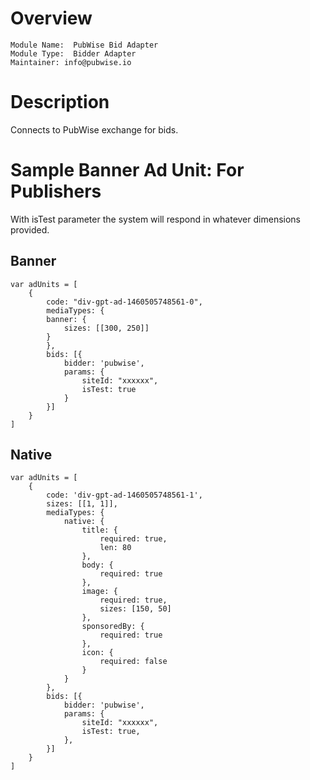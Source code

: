 # Overview

```
Module Name:  PubWise Bid Adapter
Module Type:  Bidder Adapter
Maintainer: info@pubwise.io
```

# Description

Connects to PubWise exchange for bids.

# Sample Banner Ad Unit: For Publishers

With isTest parameter the system will respond in whatever dimensions provided.

## Banner
```
var adUnits = [
    {
        code: "div-gpt-ad-1460505748561-0",
        mediaTypes: {
        banner: {
            sizes: [[300, 250]]
        }
        },
        bids: [{
            bidder: 'pubwise',
            params: {
                siteId: "xxxxxx",
                isTest: true
            }
        }]
    }
]
```
## Native
```
var adUnits = [
    {
        code: 'div-gpt-ad-1460505748561-1',
        sizes: [[1, 1]],
        mediaTypes: {
            native: {
                title: {
                    required: true,
                    len: 80
                },
                body: {
                    required: true
                },
                image: {
                    required: true,
                    sizes: [150, 50]
                },
                sponsoredBy: {
                    required: true
                },
                icon: {
                    required: false
                }
            }
        },
        bids: [{
            bidder: 'pubwise',
            params: {
                siteId: "xxxxxx",
                isTest: true,
            },
        }]
    }
]
```

